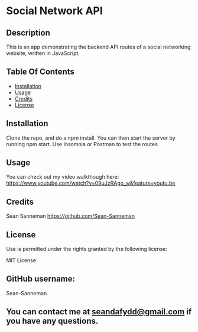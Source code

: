 # Social Network API

  ## Description

  This is an app demonstrating the backend API routes of a social networking website, written in JavaScript.

  ## Table Of Contents

  * [Installation](#installation)
  * [Usage](#usage)
  * [Credits](#credits)
  * [License](#rights)
  

  ## Installation

  Clone the repo, and do a npm install. You can then start the server by running npm start. Use Insomnia or Postman to test the routes.

  ## Usage

  You can check out my video walkthough here: https://www.youtube.com/watch?v=09uJzRAgo_w&feature=youtu.be

  ## Credits

  Sean Sanneman https://github.com/Sean-Sanneman

  ## License

  Use is permitted under the rights granted by the following license:

  MIT License

  ## GitHub username:
  Sean-Sanneman

  ## You can contact me at seandafydd@gmail.com if you have any questions.

